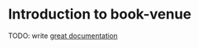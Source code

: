 # Introduction to book-venue

TODO: write [great documentation](http://jacobian.org/writing/what-to-write/)
